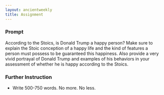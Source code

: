 ```yaml
---
layout: ancientweekly
title: Assignment 
---
```


### Prompt

According to the Stoics, is Donald Trump a happy person? Make sure to explain the Stoic conception of a happy life and the kind of features a person must possess to be guaranteed this happiness. Also provide a very vivid portrayal of Donald Trump and examples of his behaviors in your assessment of whether he is happy according to the Stoics.

### Further Instruction

- Write 500-750 words. No more. No less. 
